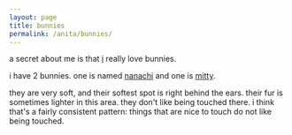 ```yaml
---
layout: page
title: bunnies
permalink: /anita/bunnies/
--- 
```


a secret about me is that [i](..) really love bunnies. 

i have 2 bunnies. one is named [nanachi](/friends/nanachimitty) and one is [mitty](/friends/nanachimitty).

they are very soft, and their softest spot is right behind the ears. their fur is sometimes lighter in this area. they don't like being touched there. i think that's a fairly consistent pattern: things that are nice to touch do not like being touched.

